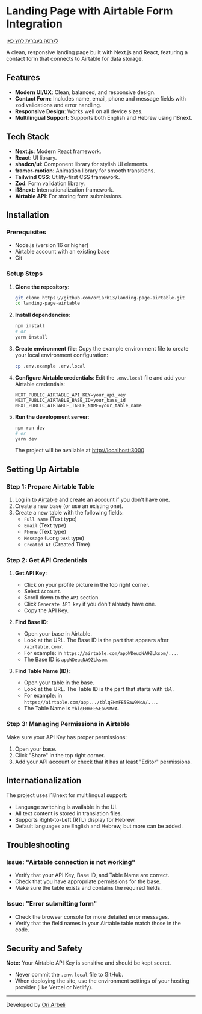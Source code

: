 # Landing Page with Airtable Form Integration

[לגרסה בעברית לחץ כאן](./README.he.md)

A clean, responsive landing page built with Next.js and React, featuring a contact form that connects to Airtable for data storage.

## Features

- **Modern UI/UX**: Clean, balanced, and responsive design.
- **Contact Form**: Includes name, email, phone and message fields with zod validations and error handling.
- **Responsive Design**: Works well on all device sizes.
- **Multilingual Support**: Supports both English and Hebrew using i18next.

## Tech Stack

- **Next.js**: Modern React framework.
- **React**: UI library.
- **shadcn/ui**: Component library for stylish UI elements.
- **framer-motion**: Animation library for smooth transitions.
- **Tailwind CSS**: Utility-first CSS framework.
- **Zod**: Form validation library.
- **i18next**: Internationalization framework.
- **Airtable API**: For storing form submissions.

## Installation

### Prerequisites

- Node.js (version 16 or higher)
- Airtable account with an existing base
- Git

### Setup Steps

1. **Clone the repository**:

   ```bash
   git clone https://github.com/oriarb13/landing-page-airtable.git
   cd landing-page-airtable
   ```

2. **Install dependencies**:

   ```bash
   npm install
   # or
   yarn install
   ```

3. **Create environment file**:
   Copy the example environment file to create your local environment configuration:

   ```bash
   cp .env.example .env.local
   ```

4. **Configure Airtable credentials**:
   Edit the `.env.local` file and add your Airtable credentials:

   ```
   NEXT_PUBLIC_AIRTABLE_API_KEY=your_api_key
   NEXT_PUBLIC_AIRTABLE_BASE_ID=your_base_id
   NEXT_PUBLIC_AIRTABLE_TABLE_NAME=your_table_name
   ```

5. **Run the development server**:
   ```bash
   npm run dev
   # or
   yarn dev
   ```
   The project will be available at [http://localhost:3000](http://localhost:3000)

## Setting Up Airtable

### Step 1: Prepare Airtable Table

1. Log in to [Airtable](https://airtable.com/) and create an account if you don't have one.
2. Create a new base (or use an existing one).
3. Create a new table with the following fields:
   - `Full Name` (Text type)
   - `Email` (Text type)
   - `Phone` (Text type)
   - `Message` (Long text type)
   - `Created At` (Created Time)

### Step 2: Get API Credentials

1. **Get API Key**:

   - Click on your profile picture in the top right corner.
   - Select `Account`.
   - Scroll down to the `API` section.
   - Click `Generate API key` if you don't already have one.
   - Copy the API Key.

2. **Find Base ID**:

   - Open your base in Airtable.
   - Look at the URL. The Base ID is the part that appears after `/airtable.com/`.
   - For example: in `https://airtable.com/appWDeuqNA9ZLksom/...`.
   - The Base ID is `appWDeuqNA9ZLksom`.

3. **Find Table Name (ID)**:
   - Open your table in the base.
   - Look at the URL. The Table ID is the part that starts with `tbl`.
   - For example: in `https://airtable.com/app.../tblqEHmFE5Eaw9McA/...`.
   - The Table Name is `tblqEHmFE5Eaw9McA`.

### Step 3: Managing Permissions in Airtable

Make sure your API Key has proper permissions:

1. Open your base.
2. Click "Share" in the top right corner.
3. Add your API account or check that it has at least "Editor" permissions.

## Internationalization

The project uses i18next for multilingual support:

- Language switching is available in the UI.
- All text content is stored in translation files.
- Supports Right-to-Left (RTL) display for Hebrew.
- Default languages are English and Hebrew, but more can be added.

## Troubleshooting

### Issue: "Airtable connection is not working"

- Verify that your API Key, Base ID, and Table Name are correct.
- Check that you have appropriate permissions for the base.
- Make sure the table exists and contains the required fields.

### Issue: "Error submitting form"

- Check the browser console for more detailed error messages.
- Verify that the field names in your Airtable table match those in the code.

## Security and Safety

**Note:** Your Airtable API Key is sensitive and should be kept secret.

- Never commit the `.env.local` file to GitHub.
- When deploying the site, use the environment settings of your hosting provider (like Vercel or Netlify).

---

Developed by [Ori Arbeli](https://github.com/oriarb13)
